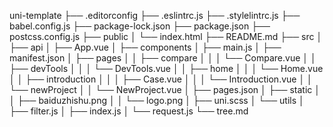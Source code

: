 uni-template
├── .editorconfig
├── .eslintrc.js
├── .stylelintrc.js
├── babel.config.js
├── package-lock.json
├── package.json
├── postcss.config.js
├── public
│   └── index.html
├── README.md
├── src
│   ├── api
│   ├── App.vue
│   ├── components
│   ├── main.js
│   ├── manifest.json
│   ├── pages
│   │   ├── compare
│   │   │   └── Compare.vue
│   │   ├── devTools
│   │   │   └── DevTools.vue
│   │   ├── home
│   │   │   └── Home.vue
│   │   ├── introduction
│   │   │   ├── Case.vue
│   │   │   └── Introduction.vue
│   │   └── newProject
│   │       └── NewProject.vue
│   ├── pages.json
│   ├── static
│   │   ├── baiduzhishu.png
│   │   └── logo.png
│   ├── uni.scss
│   └── utils
│       ├── filter.js
│       ├── index.js
│       └── request.js
└── tree.md
